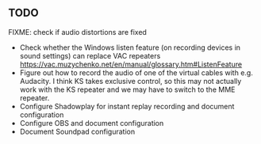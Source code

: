 ## TODO

FIXME: check if audio distortions are fixed

- Check whether the Windows listen feature (on recording devices in sound settings) can replace VAC repeaters https://vac.muzychenko.net/en/manual/glossary.htm#ListenFeature
- Figure out how to record the audio of one of the virtual cables with e.g. Audacity. I think KS takes exclusive control, so this may not actually work with the KS repeater and we may have to switch to the MME repeater.
- Configure Shadowplay for instant replay recording and document configuration
- Configure OBS and document configuration
- Document Soundpad configuration
